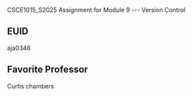 CSCE1015_S2025
Assignment for Module 9 --- Version Control
## EUID
aja0346
## Favorite Professor
Curtis chambers 
